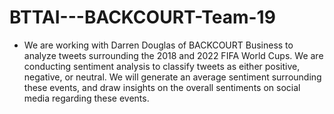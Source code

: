 # BTTAI---BACKCOURT-Team-19
- We are working with Darren Douglas of BACKCOURT Business to analyze tweets surrounding the 2018 and 2022 FIFA World Cups. We are conducting sentiment analysis to classify tweets as either positive, negative, or neutral. We will generate an average sentiment surrounding these events, and draw insights on the overall sentiments on social media regarding these events. 
